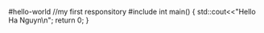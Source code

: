 #hello-world
//my first responsitory
#include <iostream>
int main()
  {
      std::cout<<"Hello Ha Nguyn\n";
      return 0;
  }
